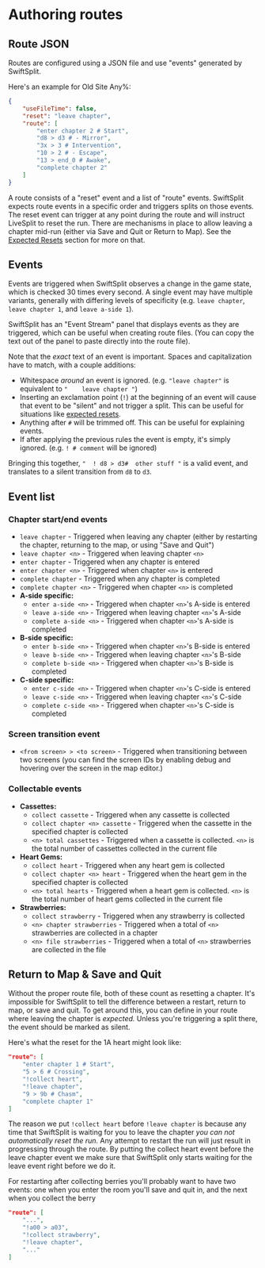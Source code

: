 # Authoring routes

## Route JSON
Routes are configured using a JSON file and use "events" generated by SwiftSplit. 

Here's an example for Old Site Any%:
```json
{
    "useFileTime": false,
    "reset": "leave chapter",
    "route": [
        "enter chapter 2 # Start",
        "d8 > d3 # - Mirror",
        "3x > 3 # Intervention",
        "10 > 2 # - Escape",
        "13 > end_0 # Awake",
        "complete chapter 2"
    ]
}
```

A route consists of a "reset" event and a list of "route" events. SwiftSplit expects route events in a specific order
and triggers splits on those events. The reset event can trigger at any point during the route and will instruct
LiveSplit to reset the run. There are mechanisms in place to allow leaving a chapter mid-run (either via Save and Quit
or Return to Map). See the [Expected Resets](#expected-resets) section for more on that.

## Events
Events are triggered when SwiftSplit observes a change in the game state, which is checked 30 times every second. A 
single event may have multiple variants, generally with differing levels of specificity (e.g. `leave chapter`, 
`leave chapter 1`, and `leave a-side 1`).

SwiftSplit has an "Event Stream" panel that displays events as they are triggered, which can be useful when creating 
route files. (You can copy the text out of the panel to paste directly into the route file).

Note that the *exact* text of an event is important. Spaces and capitalization have to match, with a couple additions:

- Whitespace *around* an event is ignored. (e.g. `"leave chapter"` is equivalent to `"    leave chapter "`)
- Inserting an exclamation point (`!`) at the beginning of an event will cause that event to be "silent" and not trigger 
  a split. This can be useful for situations like [expected resets](#expected-resets).
- Anything after `#` will be trimmed off. This can be useful for explaining events.
- If after applying the previous rules the event is empty, it's simply ignored. (e.g. `! # comment` will be ignored)

Bringing this together, `"  ! d8 > d3#  other stuff "` is a valid event, and translates to a silent transition from 
`d8` to `d3`.

## Event list

### Chapter start/end events
- `leave chapter` - Triggered when leaving any chapter (either by restarting the chapter, returning to the map, or
  using "Save and Quit")
- `leave chapter <n>` - Triggered when leaving chapter `<n>`
- `enter chapter` - Triggered when any chapter is entered
- `enter chapter <n>` - Triggered when chapter `<n>` is entered
- `complete chapter` - Triggered when any chapter is completed
- `complete chapter <n>` - Triggered when chapter `<n>` is completed
- **A-side specific:**
  - `enter a-side <n>` - Triggered when chapter `<n>`'s A-side is entered
  - `leave a-side <n>` - Triggered when leaving chapter `<n>`'s A-side
  - `complete a-side <n>` - Triggered when chapter `<n>`'s A-side is completed
- **B-side specific:**
  - `enter b-side <n>` - Triggered when chapter `<n>`'s B-side is entered
  - `leave b-side <n>` - Triggered when leaving chapter `<n>`'s B-side
  - `complete b-side <n>` - Triggered when chapter `<n>`'s B-side is completed
- **C-side specific:**
  - `enter c-side <n>` - Triggered when chapter `<n>`'s C-side is entered
  - `leave c-side <n>` - Triggered when leaving chapter `<n>`'s C-side
  - `complete c-side <n>` - Triggered when chapter `<n>`'s C-side is completed

### Screen transition event
- `<from screen> > <to screen>` - Triggered when transitioning between two screens (you can find the screen IDs by
  enabling debug and hovering over the screen in the map editor.)

### Collectable events
- **Cassettes:**
  - `collect cassette` - Triggered when any cassette is collected
  - `collect chapter <n> cassette` - Triggered when the cassette in the specified chapter is collected
  - `<n> total cassettes` - Triggered when a cassette is collected. `<n>` is the total number of cassettes collected in
    the current file
- **Heart Gems:**
  - `collect heart` - Triggered when any heart gem is collected
  - `collect chapter <n> heart` - Triggered when the heart gem in the specified chapter is collected
  - `<n> total hearts` - Triggered when a heart gem is collected. `<n>` is the total number of heart gems collected in 
    the current file
- **Strawberries:**
  - `collect strawberry` - Triggered when any strawberry is collected
  - `<n> chapter strawberries` - Triggered when a total of `<n>` strawberries are collected in a chapter
  - `<n> file strawberries` - Triggered when a total of `<n>` strawberries are collected in the file

## Return to Map & Save and Quit

Without the proper route file, both of these count as resetting a chapter. It's impossible for SwiftSplit to tell the 
difference between a restart, return to map, or save and quit. To get around this, you can define in your route where
leaving the chapter is *expected.* Unless you're triggering a split there, the event should be marked as silent.

Here's what the reset for the 1A heart might look like:
```json
"route": [
    "enter chapter 1 # Start",
    "5 > 6 # Crossing",
    "!collect heart",
    "!leave chapter",
    "9 > 9b # Chasm",
    "complete chapter 1"
]
```

The reason we put `!collect heart` before `!leave chapter` is because any time that SwiftSplit is waiting for you to 
leave the chapter *you can not automatically reset the run.* Any attempt to restart the run will just result in 
progressing through the route. By putting the collect heart event before the leave chapter event we make sure that 
SwiftSplit only starts waiting for the leave event right before we do it. 

For restarting after collecting berries you'll probably want to have two events: one when you enter the room you'll 
save and quit in, and the next when you collect the berry

```json
"route": [
    "...",
    "!a00 > a03",
    "!collect strawberry",
    "!leave chapter",
    "..."
]
```
